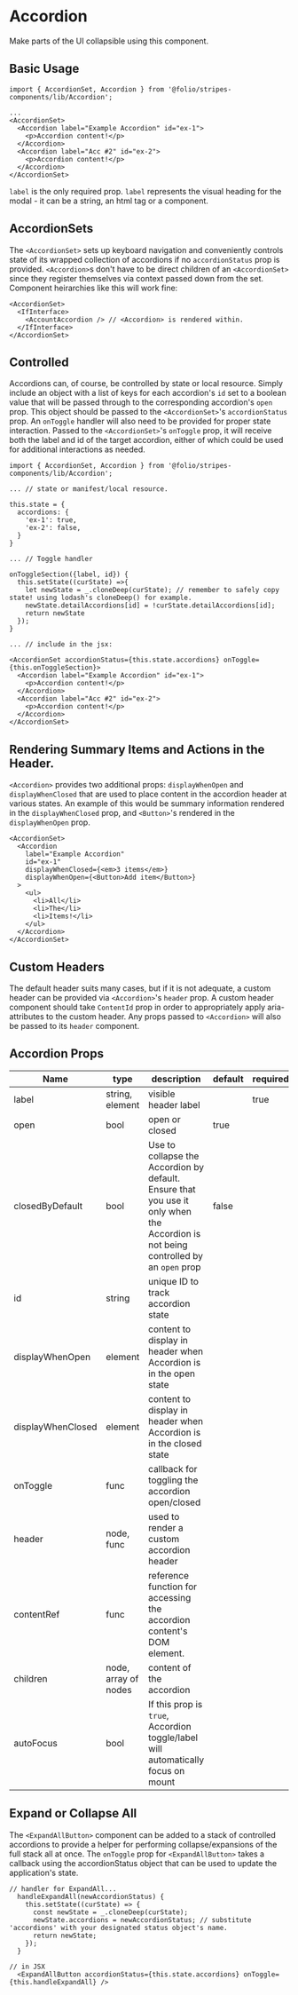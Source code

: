 # Accordion

Make parts of the UI collapsible using this component.

## Basic Usage

```
import { AccordionSet, Accordion } from '@folio/stripes-components/lib/Accordion';

...
<AccordionSet>
  <Accordion label="Example Accordion" id="ex-1">
    <p>Accordion content!</p>
  </Accordion>
  <Accordion label="Acc #2" id="ex-2">
    <p>Accordion content!</p>
  </Accordion>
</AccordionSet>
```
`label` is the only required prop. `label` represents the visual heading for the modal - it can be a string, an html tag or a component.

## AccordionSets
The `<AccordionSet>` sets up keyboard navigation and conveniently controls state of its wrapped collection of accordions if no `accordionStatus` prop is provided.
`<Accordion>`s don't have to be direct children of an `<AccordionSet>` since they register themselves via context passed down from the set. Component heirarchies like this will work fine:
```
<AccordionSet>
  <IfInterface>
    <AccountAccordion /> // <Accordion> is rendered within.
  </IfInterface>
</AccordionSet>
```

## Controlled
Accordions can, of course, be controlled by state or local resource. Simply include an object with a list of keys for each accordion's `id` set to a boolean value that will be passed through to the corresponding accordion's `open` prop. This object should be passed to the `<AccordionSet>`'s `accordionStatus` prop. An `onToggle` handler will also need to be provided for proper state interaction. Passed to the `<AccordionSet>`'s `onToggle` prop, it will receive both the label and id of the target accordion, either of which could be used for additional interactions as needed.

```
import { AccordionSet, Accordion } from '@folio/stripes-components/lib/Accordion';

... // state or manifest/local resource.

this.state = {
  accordions: {
    'ex-1': true,
    'ex-2': false,
  }
}

... // Toggle handler

onToggleSection({label, id}) {
  this.setState((curState) =>{
    let newState = _.cloneDeep(curState); // remember to safely copy state! using lodash's cloneDeep() for example.
    newState.detailAccordions[id] = !curState.detailAccordions[id];
    return newState
  });
}

... // include in the jsx:

<AccordionSet accordionStatus={this.state.accordions} onToggle={this.onToggleSection}>
  <Accordion label="Example Accordion" id="ex-1">
    <p>Accordion content!</p>
  </Accordion>
  <Accordion label="Acc #2" id="ex-2">
    <p>Accordion content!</p>
  </Accordion>
</AccordionSet>
```

## Rendering Summary Items and Actions in the Header.
`<Accordion>` provides two additional props: `displayWhenOpen` and `displayWhenClosed` that are used to place content in the accordion header at various states. An example of this would be summary information rendered in the `displayWhenClosed` prop, and `<Button>`'s rendered in the `displayWhenOpen` prop.
```
<AccordionSet>
  <Accordion
    label="Example Accordion"
    id="ex-1"
    displayWhenClosed={<em>3 items</em>}
    displayWhenOpen={<Button>Add item</Button>}
  >
    <ul>
      <li>All</li>
      <li>The</li>
      <li>Items!</li>
    </ul>
  </Accordion>
</AccordionSet>
```

## Custom Headers
The default header suits many cases, but if it is not adequate, a custom header can be provided via `<Accordion>`'s `header` prop. A custom header component should take `ContentId` prop in order to appropriately apply aria-attributes to the custom header. Any props passed to `<Accordion>` will also be passed to its `header` component.

## Accordion Props

Name | type | description | default | required
--- | --- | --- | --- | ---
label | string, element | visible header label | | true
open | bool | open or closed | true |
closedByDefault | bool | Use to collapse the Accordion by default. Ensure that you use it only when the Accordion is not being controlled by an `open` prop | false |
id | string | unique ID to track accordion state | |
displayWhenOpen | element | content to display in header when Accordion is in the open state | |
displayWhenClosed | element | content to display in header when Accordion is in the closed state | |
onToggle | func | callback for toggling the accordion open/closed | |
header | node, func | used to render a custom accordion header | |
contentRef | func | reference function for accessing the accordion content's DOM element. | |
children | node, array of nodes | content of the accordion | |
autoFocus | bool | If this prop is `true`, Accordion toggle/label will automatically focus on mount | |

## Expand or Collapse All
The `<ExpandAllButton>` component can be added to a stack of controlled accordions to provide a helper for performing collapse/expansions of the full stack all at once. The `onToggle` prop for `<ExpandAllButton>` takes a callback using the accordionStatus object that can be used to update the application's state.

```
// handler for ExpandAll...
  handleExpandAll(newAccordionStatus) {
    this.setState((curState) => {
      const newState = _.cloneDeep(curState);
      newState.accordions = newAccordionStatus; // substitute 'accordions' with your designated status object's name.
      return newState;
    });
  }

// in JSX
  <ExpandAllButton accordionStatus={this.state.accordions} onToggle={this.handleExpandAll} />
```
